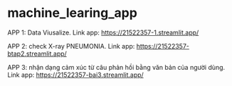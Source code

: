# machine_learing_app

APP 1: Data Viusalize.
Link app: https://21522357-1.streamlit.app/

APP 2: check X-ray PNEUMONIA.
Link app: https://21522357-btap2.streamlit.app/

APP 3: nhận dạng cảm xúc từ câu phản hồi bằng văn bản của người dùng.
Link app: https://21522357-bai3.streamlit.app/
